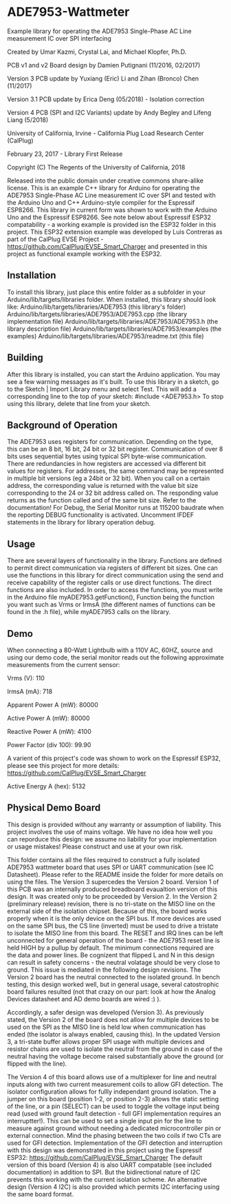 # ADE7953-Wattmeter

Example library for operating the ADE7953 Single-Phase AC Line measurement IC over SPI interfacing 

Created by Umar Kazmi, Crystal Lai, and Michael Klopfer, Ph.D.

PCB v1 and v2 Board design by Damien Putignani (11/2016, 02/2017)

Version 3 PCB update by Yuxiang (Eric) Li	and Zihan (Bronco) Chen (11/2017)

Version 3.1 PCB update by Erica Deng (05/2018) - Isolation correction

Version 4 PCB (SPI and I2C Variants) update by Andy Begley and Lifeng Liang (5/2018)

University of California, Irvine - California Plug Load Research Center (CalPlug)

February 23, 2017 - Library First Release

Copyright (C) The Regents of the University of California, 2018


Released into the public domain under creative commons share-alike license. This is an example C++ library for Arduino for operating the ADE7953 Single-Phase AC Line measurement IC over SPI and tested with the Arduino Uno and C++ Arduino-style compiler for the Espressif ESP8266. This library in current form was shown to work with the Arduino Uno and the Espressif ESP8266.  See note below about Espressif ESP32 compatability - a working example is provided isn the ESP32 folder in this project.  This ESP32 extension example was developed by Luis Contreras as part of the CalPlug EVSE Project - https://github.com/CalPlug/EVSE_Smart_Charger and presented in this project as functional example working with the ESP32.
 

Installation
--------------------------------------------------------------------------------

To install this library, just place this entire folder as a subfolder in your
Arduino/lib/targets/libraries folder.
When installed, this library should look like:
Arduino/lib/targets/libraries/ADE7953              (this library's folder)
Arduino/lib/targets/libraries/ADE7953/ADE7953.cpp     (the library implementation file)
Arduino/lib/targets/libraries/ADE7953/ADE7953.h       (the library description file)
Arduino/lib/targets/libraries/ADE7953/examples     (the examples)
Arduino/lib/targets/libraries/ADE7953/readme.txt   (this file)

Building
--------------------------------------------------------------------------------

After this library is installed, you can start the Arduino application.
You may see a few warning messages as it's built.
To use this library in a sketch, go to the Sketch | Import Library menu and select Test. This will add a corresponding line to the top of your sketch: #include <ADE7953.h>
To stop using this library, delete that line from your sketch.

Background of Operation
--------------------------------------------------------------------------------

The ADE7953 uses registers for communication.  Depending on the type, this can be an 8 bit, 16 bit, 24 bit or 32 bit register.  Communication of over 8 bits uses sequential bytes using typical SPI byte-wise communication.  There are redundancies in how registers are accessed via different bit values for registers.  For addresses, the same command may be represented in multiple bit versions (eg a 24bit or 32 bit). When you call on a certain address, the corresponding value is returned with the value bit size corresponding to the 24 or 32 bit address called on. The responding value returns as the function called and of the same bit size.  Refer to the documentation!  For Debug, the Serial Monitor runs at 115200 baudrate when the reporting DEBUG functionality is activated.  Uncomment IFDEF statements in the library for library operation debug. 

Usage
--------------------------------------------------------------------------------

There are several layers of functionality in the library.  Functions are defined to permit direct communication via registers of different bit sizes.  One can use the functions in this library for direct communication using the send and receive capability of the register calls or use direct functions.  The direct functions are also included. In order to access the functions, you must write in the Arduino file myADE7953.getFunction(), Function being the function you want such as Vrms or IrmsA (the different names of functions can be found in the .h file), while myADE7953 calls on the library. 

Demo
--------------------------------------------------------------------------------

When connecting a 80-Watt Lightbulb with a 110V AC, 60HZ, source and using our demo code, the serial monitor reads out the following approximate measurements from the current sensor:

Vrms (V): 110

IrmsA (mA): 718

Apparent Power A (mW): 80000

Active Power A (mW): 80000

Reactive Power A (mW): 4100

Power Factor (div 100): 99.90

A varient of this project's code was shown to work on the Espressif ESP32, please see this project for more details:  https://github.com/CalPlug/EVSE_Smart_Charger

Active Energy A (hex): 5132 


Physical Demo Board
----------
This design is provided without any warranty or assumption of liability.  This project involves the use of mains voltage.  We have no idea how well you can reporduce this design: we assume no liability for your implementation or usage mistakes! Please construct and use at your own risk.

This folder contains all the files required to construct a fully isolated ADE7953 wattmeter board that uses SPI or UART communication (see IC Datasheet). Please refer to the README inside the folder for more details on using the files.  The Version 3 supercedes the Version 2 board.  Version 1 of this PCB was an internally produced breadboard evaualtion version of this design.  It was created only to be proceeded by Version 2.  In the Version 2 (preliminary release) revision, there is no tri-state on the MISO line on the external side of the isolation chipset. Because of this, the board works properly when it is the only device on the SPI bus. If more devices are used on the same SPI bus, the CS line (inverted) must be used to drive a tristate to isolate the MISO line from this board.  The RESET and IRQ lines can be left unconnected for general operation of the board - the ADE7953 reset line is held HIGH by a pullup by default.  The minimum connections required are the data and power lines.  Be cognizent that flipped L and N in this design can result in safety concerns - the neutral volatage should be very close to ground.  This issue is mediated in the following design revisions.  The Version 2 board has the neutral connected to the isolated ground.  In bench testing, this design worked well, but in general usage, several catostrophic board failures resulted (not that crazy on our part: look at how the Analog Devices datasheet and AD demo boards are wired :) ).  

Accordingly, a safer design was developed (Version 3).  As previously stated, the Version 2 of the board does not allow for multiple devices to be used on the SPI as the MISO line is held low when communication has ended (the isolator is always enabled, causing this).  In the updated Version 3, a tri-state buffer allows proper SPI usage with multiple devices and resistor chains are used to isolate the neutral from the ground in case of the neutral having the voltage become raised substantially above the ground (or flipped with the line).

The Version 4 of this board allows use of a multiplexer for line and neutral inputs along with two current measurement coils to allow GFI detection.  The isolator configuration allows for fullly independant ground isolation.  The a jumper on this board (position 1-2, or position 2-3) allows the static setting of the line, or a pin (SELECT) can be used to toggle the voltage input being read (used with ground fault detection - full GFI implementation requires an interruptter!).  This can be used to set a single input pin for the line to measure against ground without needing a dedicated microcontroller pin or external connection.  Mind the phasing between the two coils if two CTs are used for GFI detection.  Implementation of the GFI detection and interruption with this design was demonstrated in this project using the Espressif ESP32: https://github.com/CalPlug/EVSE_Smart_Charger   The default version of this board (Version 4) is also UART compatable (see included documentation) in addition to SPI.  But the bidirectional nature of I2C prevents this working with the current isolation scheme.  An alternative design (Version 4 I2C) is also provided which permits I2C interfacing using the same board format.

